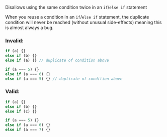 Disallows using the same condition twice in an `if`/`else if` statement

When you reuse a condition in an `if`/`else if` statement, the duplicate
condition will never be reached (without unusual side-effects) meaning this is
almost always a bug.

### Invalid:

```typescript
if (a) {}
else if (b) {}
else if (a) {} // duplicate of condition above

if (a === 5) {}
else if (a === 6) {}
else if (a === 5) {} // duplicate of condition above
```

### Valid:

```typescript
if (a) {}
else if (b) {}
else if (c) {}

if (a === 5) {}
else if (a === 6) {}
else if (a === 7) {}
```

